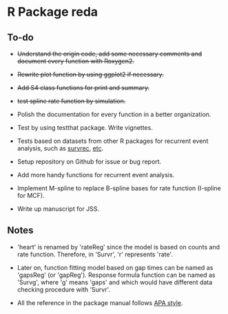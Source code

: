 # R Package reda 

## To-do

* ~~Understand the origin code, add some necessary comments and 
	document every function with Roxygen2.~~

* ~~Rewrite plot function by using ggplot2 if necessary.~~

* ~~Add S4 class functions for print and summary.~~

* ~~test spline rate function by simulation.~~

* Polish the documentation for every function in a better organization.

* Test by using testthat package.  Write vignettes.

* Tests based on datasets from other R packages for 
	recurrent event analysis, such as 
	[survrec](http://cran.r-project.org/web/packages/survrec/index.html),
	[etc](http://cran.r-project.org/web/views/Survival.html).

* Setup repository on Github for issue or bug report.

* Add more handy functions for recurrent event analysis.

* Implement M-spline to replace B-spline bases
  for rate function (I-spline for MCF).

* Write up manuscript for JSS.


## Notes 

* 'heart' is renamed by 'rateReg' since the model is
based on counts and rate function.
Therefore, in 'Survr', 'r' represents 'rate'.

* Later on, function fitting model based on gap times can be named as
'gapsReg' (or 'gapReg'). Response formula function can be named as 'Survg',
where 'g' means 'gaps' and which would have different data checking procedure
with 'Survr'.

* All the reference in the package manual follows
  [APA style](http://www.apastyle.org/learn/faqs/index.aspx).


